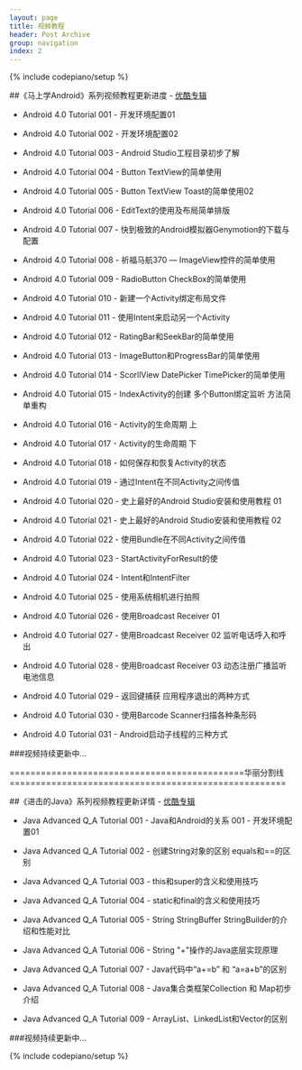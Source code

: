 ```yaml
---
layout: page
title: 视频教程
header: Post Archive
group: navigation
index: 2
---
```

{% include codepiano/setup %}

##《马上学Android》系列视频教程更新进度 - [优酷专辑](http://www.youku.com/playlist_show/id_22039027.html)

* Android 4.0 Tutorial 001 - 开发环境配置01

* Android 4.0 Tutorial 002 - 开发环境配置02

* Android 4.0 Tutorial 003 - Android Studio工程目录初步了解

* Android 4.0 Tutorial 004 - Button TextView的简单使用

* Android 4.0 Tutorial 005 - Button TextView Toast的简单使用02

* Android 4.0 Tutorial 006 - EditText的使用及布局简单排版

* Android 4.0 Tutorial 007 - 快到极致的Android模拟器Genymotion的下载与配置

* Android 4.0 Tutorial 008 - 祈福马航370 — ImageView控件的简单使用

* Android 4.0 Tutorial 009 - RadioButton CheckBox的简单使用

* Android 4.0 Tutorial 010 - 新建一个Activity绑定布局文件

* Android 4.0 Tutorial 011 - 使用Intent来启动另一个Activity

* Android 4.0 Tutorial 012 - RatingBar和SeekBar的简单使用

* Android 4.0 Tutorial 013 - ImageButton和ProgressBar的简单使用

* Android 4.0 Tutorial 014 - ScorllView DatePicker TimePicker的简单使用

* Android 4.0 Tutorial 015 - IndexActivity的创建 多个Button绑定监听 方法简单重构

* Android 4.0 Tutorial 016 - Activity的生命周期 上

* Android 4.0 Tutorial 017 - Activity的生命周期 下

* Android 4.0 Tutorial 018 - 如何保存和恢复Activity的状态

* Android 4.0 Tutorial 019 - 通过Intent在不同Activity之间传值

* Android 4.0 Tutorial 020 - 史上最好的Android Studio安装和使用教程 01

* Android 4.0 Tutorial 021 - 史上最好的Android Studio安装和使用教程 02

* Android 4.0 Tutorial 022 - 使用Bundle在不同Activity之间传值

* Android 4.0 Tutorial 023 - StartActivityForResult的使

* Android 4.0 Tutorial 024 - Intent和IntentFilter

* Android 4.0 Tutorial 025 - 使用系统相机进行拍照

* Android 4.0 Tutorial 026 - 使用Broadcast Receiver 01

* Android 4.0 Tutorial 027 - 使用Broadcast Receiver 02 监听电话呼入和呼出

* Android 4.0 Tutorial 028 - 使用Broadcast Receiver 03 动态注册广播监听电池信息

* Android 4.0 Tutorial 029 - 返回键捕获 应用程序退出的两种方式

* Android 4.0 Tutorial 030 - 使用Barcode Scanner扫描各种条形码

* Android 4.0 Tutorial 031 - Android启动子线程的三种方式

###视频持续更新中...

=============================================华丽分割线=====================================================

##《进击的Java》系列视频教程更新详情 - [优酷专辑](http://www.youku.com/playlist_show/id_22136236.html)

* Java Advanced Q_A Tutorial 001 - Java和Android的关系 001 - 开发环境配置01

* Java Advanced Q_A Tutorial 002 - 创建String对象的区别 equals和==的区别

* Java Advanced Q_A Tutorial 003 - this和super的含义和使用技巧

* Java Advanced Q_A Tutorial 004 - static和final的含义和使用技巧

* Java Advanced Q_A Tutorial 005 - String StringBuffer StringBuilder的介绍和性能对比

* Java Advanced Q_A Tutorial 006 - String "+"操作的Java底层实现原理

* Java Advanced Q_A Tutorial 007 - Java代码中“a+=b” 和 “a=a+b”的区别

* Java Advanced Q_A Tutorial 008 - Java集合类框架Collection 和 Map初步介绍

* Java Advanced Q_A Tutorial 009 - ArrayList、LinkedList和Vector的区别

###视频持续更新中...

{% include codepiano/setup %}